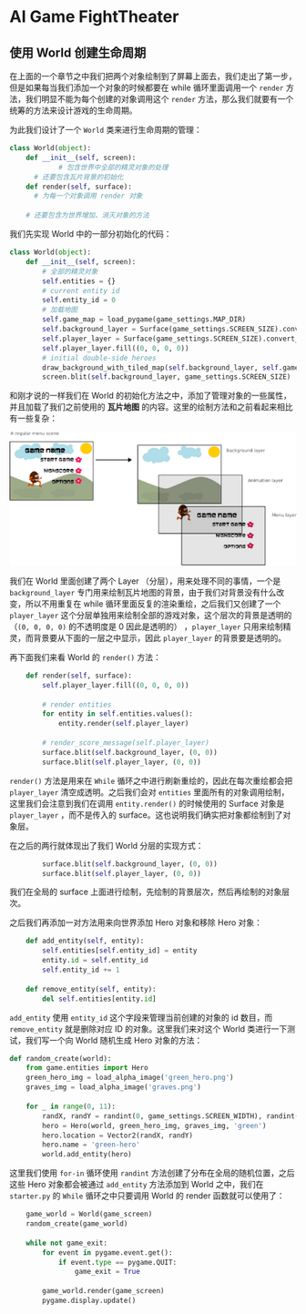 # AI Game FightTheater



## 使用 World 创建生命周期

在上面的一个章节之中我们把两个对象绘制到了屏幕上面去，我们走出了第一步，但是如果每当我们添加一个对象的时候都要在 while 循环里面调用一个 `render` 方法，我们明显不能为每个创建的对象调用这个 `render` 方法，那么我们就要有一个统筹的方法来设计游戏的生命周期。

为此我们设计了一个 `World` 类来进行生命周期的管理：

``` python
class World(object):
    def __init__(self, screen):
			# 包含世界中全部的精灵对象的处理
      # 还要包含瓦片背景的初始化
   	def render(self, surface):
      # 为每一个对象调用 render 对象
    
    # 还要包含为世界增加、消灭对象的方法
```

我们先实现 World 中的一部分初始化的代码：

``` python
class World(object):
    def __init__(self, screen):
        # 全部的精灵对象
        self.entities = {}
        # current entity id
        self.entity_id = 0
        # 加载地图
        self.game_map = load_pygame(game_settings.MAP_DIR)
        self.background_layer = Surface(game_settings.SCREEN_SIZE).convert_alpha()
        self.player_layer = Surface(game_settings.SCREEN_SIZE).convert_alpha()
        self.player_layer.fill((0, 0, 0, 0))
        # initial double-side heroes
        draw_background_with_tiled_map(self.background_layer, self.game_map)
        screen.blit(self.background_layer, game_settings.SCREEN_SIZE)
```

和刚才说的一样我们在 World 的初始化方法之中，添加了管理对象的一些属性，并且加载了我们之前使用的 **瓦片地图** 的内容。这里的绘制方法和之前看起来相比有一些复杂：

![layers](project-game/layers.png)

我们在 World 里面创建了两个 Layer （分层），用来处理不同的事情，一个是 `background_layer` 专门用来绘制瓦片地图的背景，由于我们对背景没有什么改变，所以不用重复在 while 循环里面反复的渲染重绘，之后我们又创建了一个 `player_layer` 这个分层单独用来绘制全部的游戏对象，这个层次的背景是透明的（`(0, 0, 0, 0)` 的不透明度是 0 因此是透明的） ，`player_layer` 只用来绘制精灵，而背景要从下面的一层之中显示，因此 `player_layer` 的背景要是透明的。

再下面我们来看 World 的 `render()` 方法：

``` python
    def render(self, surface):
        self.player_layer.fill((0, 0, 0, 0))

        # render entities
        for entity in self.entities.values():
            entity.render(self.player_layer)

        # render_score_message(self.player_layer)
        surface.blit(self.background_layer, (0, 0))
        surface.blit(self.player_layer, (0, 0))
```

`render()` 方法是用来在 `While` 循环之中进行刷新重绘的，因此在每次重绘都会把 `player_layer` 清空成透明。之后我们会对 `entities` 里面所有的对象调用绘制，这里我们会注意到我们在调用 `entity.render()` 的时候使用的 Surface 对象是 `player_layer` ，而不是传入的 surface。这也说明我们确实把对象都绘制到了对象层。

在之后的两行就体现出了我们 World 分层的实现方式：

``` python
        surface.blit(self.background_layer, (0, 0))
        surface.blit(self.player_layer, (0, 0))
```

我们在全局的 surface 上面进行绘制，先绘制的背景层次，然后再绘制的对象层次。

之后我们再添加一对方法用来向世界添加 Hero 对象和移除 Hero 对象：

``` python
    def add_entity(self, entity):
        self.entities[self.entity_id] = entity
        entity.id = self.entity_id
        self.entity_id += 1

    def remove_entity(self, entity):
        del self.entities[entity.id]
```

`add_entity` 使用 `entity_id` 这个字段来管理当前创建的对象的 id 数目，而 `remove_entity` 就是删除对应 ID 的对象。这里我们来对这个 World 类进行一下测试，我们写一个向 World 随机生成 Hero 对象的方法：

``` python
def random_create(world):
    from game.entities import Hero
    green_hero_img = load_alpha_image('green_hero.png')
    graves_img = load_alpha_image('graves.png')

    for _ in range(0, 11):
        randX, randY = randint(0, game_settings.SCREEN_WIDTH), randint(0, game_settings.SCREEN_HEIGHT)
        hero = Hero(world, green_hero_img, graves_img, 'green')
        hero.location = Vector2(randX, randY)
        hero.name = 'green-hero'
        world.add_entity(hero)
```

这里我们使用 `for-in` 循环使用 `randint` 方法创建了分布在全局的随机位置，之后这些 Hero 对象都会被通过 `add_entity` 方法添加到 World 之中，我们在 `starter.py` 的 `While` 循环之中只要调用 World 的 render 函数就可以使用了：

``` python
    game_world = World(game_screen)
    random_create(game_world)

    while not game_exit:
        for event in pygame.event.get():
            if event.type == pygame.QUIT:
                game_exit = True
                
        game_world.render(game_screen)
        pygame.display.update()
```



